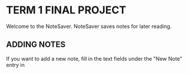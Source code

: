 # TERM 1 FINAL PROJECT

Welcome to the NoteSaver.  NoteSaver saves notes for later reading.

## ADDING NOTES
If you want to add a new note, fill in the text fields under the "New Note" entry in 